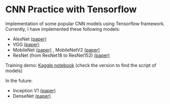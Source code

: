 # CNN Practice with Tensorflow

Implementation of some popular CNN models using Tensorflow framework. Currently, I have implemented these following models:
- AlexNet [(paper)](https://proceedings.neurips.cc/paper/2012/file/c399862d3b9d6b76c8436e924a68c45b-Paper.pdf)
- VGG [(paper)](https://arxiv.org/abs/1409.1556v6)
- MobileNet [(paper)]() , MobileNetV2 [(paper)](https://arxiv.org/abs/1801.04381)
- ResNet (from ResNet18 to ResNet152) [(paper)](https://arxiv.org/abs/1512.03385)

Training demo: [Kaggle notebook](https://www.kaggle.com/trngvhong/cnn-practice-demos) (check the version to find the script of models)

In the future:
- Inception V1 [(paper)](https://arxiv.org/abs/1409.4842)
- DenseNet [(paper)](https://arxiv.org/abs/1608.06993)